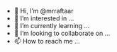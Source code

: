 - 👋 Hi, I’m @mrraftaar
- 👀 I’m interested in ...
- 🌱 I’m currently learning ...
- 💞️ I’m looking to collaborate on ...
- 📫 How to reach me ...

<!---
mrraftaar/mrraftaar is a ✨ special ✨ repository because its `README.md` (this file) appears on your GitHub profile.
You can click the Preview link to take a look at your changes.
--->
